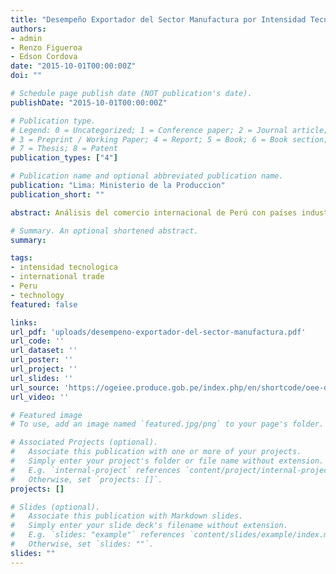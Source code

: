 ```yaml
---
title: "Desempeño Exportador del Sector Manufactura por Intensidad Tecnológica"
authors:
- admin
- Renzo Figueroa
- Edson Cordova
date: "2015-10-01T00:00:00Z"
doi: ""

# Schedule page publish date (NOT publication's date).
publishDate: "2015-10-01T00:00:00Z"

# Publication type.
# Legend: 0 = Uncategorized; 1 = Conference paper; 2 = Journal article;
# 3 = Preprint / Working Paper; 4 = Report; 5 = Book; 6 = Book section;
# 7 = Thesis; 8 = Patent
publication_types: ["4"]

# Publication name and optional abbreviated publication name.
publication: "Lima: Ministerio de la Produccion"
publication_short: ""

abstract: Análisis del comercio internacional de Perú con países industrializados revela una dependencia de exportaciones basadas en recursos naturales, impulsadas por altos precios minerales. Sin embargo, estos países también importan productos manufacturados, como cobre refinado y vegetales preparados. En la última década, Perú ha buscado diversificar su canasta exportadora mediante acuerdos comerciales, aunque inicialmente la coyuntura económica no favoreció tal transformación. Recientemente, debido a la caída de los precios de los metales, las exportaciones se han reorientado hacia mercados andinos y sectores no tradicionales. Aunque las exportaciones industriales aún son modestas, se espera retomar el crecimiento previo a la crisis económica. Otros países latinoamericanos han incrementado sus exportaciones manufactureras de baja, media y alta tecnología debido a un crecimiento moderado.

# Summary. An optional shortened abstract.
summary: 

tags:
- intensidad tecnologica
- international trade
- Peru
- technology
featured: false

links:
url_pdf: 'uploads/desempeno-exportador-del-sector-manufactura.pdf'
url_code: ''
url_dataset: ''
url_poster: ''
url_project: ''
url_slides: ''
url_source: 'https://ogeiee.produce.gob.pe/index.php/en/shortcode/oee-documentos-publicaciones/publicaciones-anuales/item/794-desempeno-exportador-del-sector-manufacturero-por-intensidad-tecnologica'
url_video: ''

# Featured image
# To use, add an image named `featured.jpg/png` to your page's folder. 

# Associated Projects (optional).
#   Associate this publication with one or more of your projects.
#   Simply enter your project's folder or file name without extension.
#   E.g. `internal-project` references `content/project/internal-project/index.md`.
#   Otherwise, set `projects: []`.
projects: []

# Slides (optional).
#   Associate this publication with Markdown slides.
#   Simply enter your slide deck's filename without extension.
#   E.g. `slides: "example"` references `content/slides/example/index.md`.
#   Otherwise, set `slides: ""`.
slides: ""
---
```

